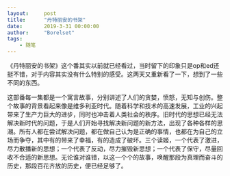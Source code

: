 ```yaml
---
layout:     post
title:      "丹特丽安的书架"
date:       2019-3-31 00:00:00
author:     "Borelset"
tags:
    - 随笔
---
```



《丹特丽安的书架》这个番其实以前就已经看过，当时留下的印象只是op和ed还挺不错，对于内容其实没有什么特别的感受。这两天又重新看了一下，想到了一些不同的东西。

这部番每一集都是一个寓言故事，分别讲述了人们的贪婪，愤怒，无知与创伤。整个故事的背景看起来像是维多利亚时代。随着科学和技术的高速发展，工业的兴起带来了生产力巨大的进步，同时也冲击着人类社会的秩序。旧时代的思想已经无法解决新时代的问题，于是人们开始寻找解决新问题的新方法，出现了各种各样的思潮。所有人都在尝试解决问题，都在做自己认为是正确的事情，也都在为自己的立场而争夺，其中有的带来了幸福，有的造成了破坏。三个读姬，一个代表了激进，尽力散播新的思想；一个代表了反动，尽力摧毁新思想；一个代表了保守，尽量回收不合适的新思想。无论谁对谁错，以这一个个的故事，唤醒那段为真理而奋斗的历史，那段百花齐放的历史，便已经足够了。